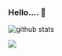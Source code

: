 ### Hello.... 👋

![github stats](https://github-readme-stats.vercel.app/api?username=adiakdcode&show_icons=true)
 
 <img src="https://github-readme-stats.vercel.app/api/top-langs/?username=adiakdcode&theme=vue">
